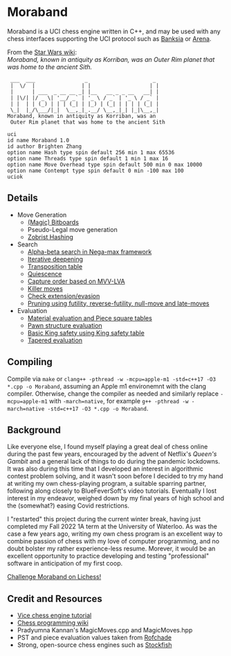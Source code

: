 # Moraband
Moraband is a UCI chess engine written in C++, and may be used with any chess interfaces supporting the UCI protocol such as [Banksia](https://banksiagui.com) or [Arena](http://www.playwitharena.de).

From the [Star Wars wiki](https://starwars.fandom.com/wiki/Moraband):  
*Moraband, known in antiquity as Korriban, was an Outer Rim planet that was home to the ancient Sith.*  

```
 ___  ___                _                     _ 
 |  \/  |               | |                   | | 
 |      | ___  _ __ __ _| |__   __ _ _ __   __| | 
 | |\/| |/ _ \| '__/ _` | '_ \ / _` | '_ \ / _` | 
 | |  | | (_) | | | (_| | |_) | (_| | | | | (_| | 
 \_|  |_/\___/|_|  \__,_|_.__/ \__,_|_| |_|\__,_|
Moraband, known in antiquity as Korriban, was an
 Outer Rim planet that was home to the ancient Sith

uci
id name Moraband 1.0
id author Brighten Zhang
option name Hash type spin default 256 min 1 max 65536
option name Threads type spin default 1 min 1 max 16
option name Move Overhead type spin default 500 min 0 max 10000
option name Contempt type spin default 0 min -100 max 100
uciok
```

## Details 
- Move Generation
    - [(Magic) Bitboards](https://www.chessprogramming.org/Bitboards)
    - Pseudo-Legal move generation
    - [Zobrist Hashing](https://www.chessprogramming.org/Zobrist_Hashing)
- Search
    - [Alpha-beta search in Nega-max framework](https://www.chessprogramming.org/Negamax)
    - [Iterative deepening](https://www.chessprogramming.org/Internal_Iterative_Deepening)
    - [Transposition table](https://www.chessprogramming.org/Transposition_Table)
    - [Quiescence](https://www.chessprogramming.org/Quiescence_Search)
    - [Capture order based on MVV-LVA](https://www.chessprogramming.org/MVV-LVA)
    - [Killer moves](https://www.chessprogramming.org/Killer_Move)
    - [Check extension/evasion](https://www.chessprogramming.org/Check_Extensions)
    - [Pruning using futility, reverse-futility, null-move and late-moves](https://www.chessprogramming.org/Pruning)
- Evaluation
    - [Material evaluation and Piece square tables](https://www.chessprogramming.org/Piece-Square_Tables)
    - [Pawn structure evaluation](https://www.chessprogramming.org/Pawn_Structure)
    - [Basic King safety using King safety table](https://www.chessprogramming.org/King_Safety)
    - [Tapered evaluation](https://www.chessprogramming.org/Tapered_Eval)

## Compiling
Compile via `make` or `clang++ -pthread -w -mcpu=apple-m1 -std=c++17 -O3 *.cpp -o Moraband`, assuming an Apple m1 environemnt with the clang compiler. Otherwise, change the compiler as needed and similarly replace `-mcpu=apple-m1` with `-march=native`, for example `g++ -pthread -w -march=native -std=c++17 -O3 *.cpp -o Moraband`.

## Background
Like everyone else, I found myself playing a great deal of chess online during the past few years, encouraged by the advent of Netflix's *Queen's Gambit* and a general lack of things to do during the pandemic lockdowns. It was also during this time that I developed an interest in algorithmic contest problem solving, and it wasn't soon before I decided to try my hand at writing my own chess-playing program, a suitable sparring partner, following along closely to BlueFeverSoft's video tutorials. Eventually I lost interest in my endeavor, weighed down by my final years of high school and the (somewhat?) easing Covid restrictions.

I "restarted" this project during the current winter break, having just completed my Fall 2022 1A term at the University of Waterloo. As was the case a few years ago, writing my own chess program is an excellent way to combine passion of chess with my love of computer programming, and no doubt bolster my rather experience-less resume. Morever, it would be an excellent opportunity to practice developing and testing "professional" software in anticipation of my first coop. 

[Challenge Moraband on Lichess!](https://lichess.org/@/morabandbot) 

## Credit and Resources
- [Vice chess engine tutorial](https://www.chessprogramming.org/Vice)
- [Chess programming wiki](https://www.chessprogramming.org/Main_Page)
- Pradyumna Kannan's MagicMoves.cpp and MagicMoves.hpp
- PST and piece evaluation values taken from [Rofchade](http://www.talkchess.com/forum3/viewtopic.php?f=2&t=68311&sid=b2b59fa572501777ceb19d49fa17614f&start=10)
- Strong, open-source chess engines such as [Stockfish](https://www.chessprogramming.org/Stockfish)